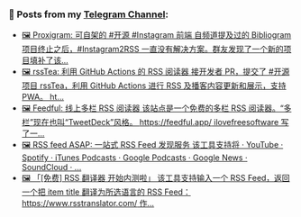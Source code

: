 ### 📰 Posts from my [Telegram Channel](https://t.me/s/aboutrss):
<!-- BLOG-POST-LIST:START -->
- [🖼 Proxigram: 可自架的 #开源 #Instagram 前端 自频道提及过的 Bibliogram 项目终止之后，#Instagram2RSS 一直没有解决方案。群友发现了一个新的项目填补了该...](https://t.me/aboutrss/1376)
- [🖼 rssTea: 利用 GitHub Actions 的 RSS 阅读器 接开发者 PR，提交了 #开源 项目 rssTea，利用 GitHub Actions 进行 RSS 及播客内容更新和展示，支持 PWA。 ht...](https://t.me/aboutrss/1375)
- [🖼 Feedful: 线上多栏 RSS 阅读器 该站点是一个免费的多栏 RSS 阅读器。“多栏”现在也叫“TweetDeck”风格。 https://feedful.app/ ilovefreesoftware 写了一...](https://t.me/aboutrss/1374)
- [🖼 RSS feed ASAP: 一站式 RSS Feed 发现服务 该工具支持将 · YouTube · Spotify · iTunes Podcasts · Google Podcasts · Google News · SoundCloud · ...](https://t.me/aboutrss/1373)
- [🖼 「[免费] RSS 翻译器 开始内测啦」 该工具支持输入一个 RSS Feed，返回一个把 item title 翻译为所选语言的 RSS Feed： https://www.rsstranslator.com/ 作...](https://t.me/aboutrss/1372)
<!-- BLOG-POST-LIST:END -->

<!--
**AboutRSS/AboutRSS** is a ✨ _special_ ✨ repository because its `README.md` (this file) appears on your GitHub profile.

Here are some ideas to get you started:

- 🔭 I’m currently working on ...
- 🌱 I’m currently learning ...
- 👯 I’m looking to collaborate on ...
- 🤔 I’m looking for help with ...
- 💬 Ask me about ...
- 📫 How to reach me: ...
- 😄 Pronouns: ...
- ⚡ Fun fact: ...
-->
